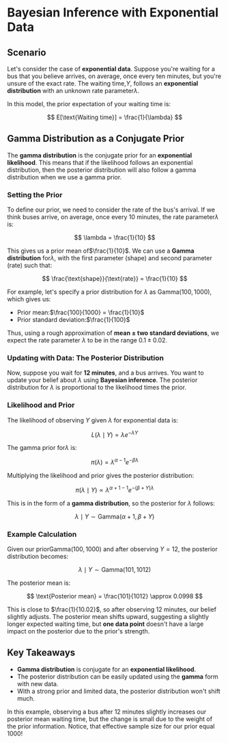 # Bayesian Inference with Exponential Data

## Scenario
Let's consider the case of **exponential data**. Suppose you're waiting for a bus that you believe arrives, on average, once every ten minutes, but you're unsure of the exact rate. The waiting time,$Y$, follows an **exponential distribution** with an unknown rate parameter$\lambda$. 

In this model, the prior expectation of your waiting time is:

$$
E[\text{Waiting time}] = \frac{1}{\lambda}
$$

## Gamma Distribution as a Conjugate Prior

The **gamma distribution** is the conjugate prior for an **exponential likelihood**. This means that if the likelihood follows an exponential distribution, then the posterior distribution will also follow a gamma distribution when we use a gamma prior.

### Setting the Prior
To define our prior, we need to consider the rate of the bus's arrival. If we think buses arrive, on average, once every 10 minutes, the rate parameter$\lambda$ is:

$$
\lambda = \frac{1}{10}
$$

This gives us a prior mean of$\frac{1}{10}$. We can use a **Gamma distribution** for$\lambda$, with the first parameter (shape) and second parameter (rate) such that:

$$
\frac{\text{shape}}{\text{rate}} = \frac{1}{10}
$$

For example, let's specify a prior distribution for $\lambda$ as $\text{Gamma}(100, 1000)$, which gives us:

- Prior mean:$\frac{100}{1000} = \frac{1}{10}$
- Prior standard deviation:$\frac{1}{100}$

Thus, using a rough approximation of **mean ± two standard deviations**, we expect the rate parameter $\lambda$ to be in the range $0.1 \pm 0.02$.

### Updating with Data: The Posterior Distribution
Now, suppose you wait for **12 minutes**, and a bus arrives. You want to update your belief about $\lambda$ using **Bayesian inference**. The posterior distribution for $\lambda$ is proportional to the likelihood times the prior.

### Likelihood and Prior
The likelihood of observing $Y$ given $\lambda$ for exponential data is:

$$
L(\lambda \mid Y) = \lambda e^{-\lambda Y}
$$

The gamma prior for$\lambda$ is:

$$
\pi(\lambda) = \lambda^{\alpha - 1} e^{-\beta \lambda}
$$

Multiplying the likelihood and prior gives the posterior distribution:

$$
\pi(\lambda \mid Y) \propto \lambda^{\alpha + 1 - 1} e^{-(\beta + Y)\lambda}
$$

This is in the form of a **gamma distribution**, so the posterior for $\lambda$ follows:

$$
\lambda \mid Y \sim \text{Gamma}(\alpha + 1, \beta + Y)
$$

### Example Calculation
Given our prior$\text{Gamma}(100, 1000)$ and after observing $Y = 12$, the posterior distribution becomes:

$$
\lambda \mid Y \sim \text{Gamma}(101, 1012)
$$

The posterior mean is:

$$
\text{Posterior mean} = \frac{101}{1012} \approx 0.0998
$$

This is close to $\frac{1}{10.02}$, so after observing 12 minutes, our belief slightly adjusts. The posterior mean shifts upward, suggesting a slightly longer expected waiting time, but **one data point** doesn't have a large impact on the posterior due to the prior's strength.

## Key Takeaways
- **Gamma distribution** is conjugate for an **exponential likelihood**.
- The posterior distribution can be easily updated using the **gamma** form with new data.
- With a strong prior and limited data, the posterior distribution won't shift much.

In this example, observing a bus after 12 minutes slightly increases our posterior mean waiting time, but the change is small due to the weight of the prior information. Notice, that effective sample size for our prior equal 1000!
